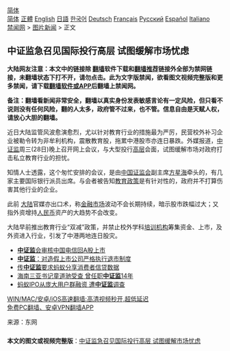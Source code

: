  <!-- 面包屑导航 --> <div class="breadcrumb"><!-- GTranslate: https://gtranslate.io/ -->  <div class="switcher notranslate">  <div class="selected">  <a href="#" onclick="return false;"> 简体</a>  </div>  <div class="option">  <a href="https://www.bannedbook.org" onclick="doGTranslate('zh-CN|zh-CN');jQuery('div.switcher div.selected a').html(jQuery(this).html());return false;" title="简体中文" class="nturl selected"> 简体</a>  <a href="https://www.bannedbook.org/zh-tw/" onclick="doGTranslate('zh-CN|zh-TW');jQuery('div.switcher div.selected a').html(jQuery(this).html());return false;" title="繁體中文" class="nturl"> 正體</a>  <a href="https://www.bannedbook.org/en/" onclick="doGTranslate('zh-CN|en');jQuery('div.switcher div.selected a').html(jQuery(this).html());return false;" title="English" class="nturl"> English</a>  <a href="https://www.bannedbook.org/ja/" onclick="doGTranslate('zh-CN|ja');jQuery('div.switcher div.selected a').html(jQuery(this).html());return false;" title="日本語" class="nturl"> 日語</a>  <a href="https://www.bannedbook.org/ko/" onclick="doGTranslate('zh-CN|ko');jQuery('div.switcher div.selected a').html(jQuery(this).html());return false;" title="한국어" class="nturl"> 한국어</a>  <a href="https://www.bannedbook.org/de/" onclick="doGTranslate('zh-CN|de');jQuery('div.switcher div.selected a').html(jQuery(this).html());return false;" title="Deutsch" class="nturl"> Deutsch</a>  <a href="https://www.bannedbook.org/fr/" onclick="doGTranslate('zh-CN|fr');jQuery('div.switcher div.selected a').html(jQuery(this).html());return false;" title="Français" class="nturl"> Français</a>  <a href="https://www.bannedbook.org/ru/" onclick="doGTranslate('zh-CN|ru');jQuery('div.switcher div.selected a').html(jQuery(this).html());return false;" title="Русский" class="nturl"> Русский</a>  <a href="https://www.bannedbook.org/es/" onclick="doGTranslate('zh-CN|es');jQuery('div.switcher div.selected a').html(jQuery(this).html());return false;" title="Español" class="nturl"> Español</a>  <a href="https://www.bannedbook.org/it/" onclick="doGTranslate('zh-CN|it');jQuery('div.switcher div.selected a').html(jQuery(this).html());return false;" title="Italiano" class="nturl"> Italiano</a>  </div>  </div>      <div class='breadcrumb-sub'><!-- Breadcrumb NavXT 6.3.0 --> <a href="https://www.bannedbook.org/" class="home">禁闻网</a> &gt; <a href="https://www.bannedbook.org/bnews/topimagenews/" class="category">图片新闻</a> &gt; 正文</div></div><h2>中证监急召见国际投行高层 试图缓解市场忧虑</h2> <p class="notice"><b>大陆网友注意：本文中的链接除 <a href="https://github.com/bannedbook/fanqiang" >翻墙</a>软件下载和<a href="https://github.com/killgcd/justmysocks/blob/master/README.md">翻墙推荐</a>链接外全部为禁网链接，未翻墙状态下打不开，请勿点击。此为文字版禁闻，欲看图文视频完整版和更多禁闻，请下载<a href="https://github.com/bannedbook/fanqiang">翻墙软件或APP</a>后翻墙上禁闻网。</p><p>备注：翻墙看新闻非常安全，翻墙以真实身份发表敏感言论有一定风险，但只看不说则没有任何风险，翻的人太多，政府管不过来，也不管。信息自由是天赋人权，请放心大胆的翻墙。</b></p>  <div class="entry"> <p id="conimg">近日大陆监管风波愈演愈烈，尤以针对教育行业的措施最为严厉，民营校外补习企业被勒令转为非牟利机构，震散教育股，拖累中港股市亦连日暴跌。外媒报道，<a href="https://www.bannedbook.org/bnews/tag/%E4%B8%AD%E8%AF%81%E7%9B%91/" class="st_tag internal_tag" rel="tag" title="标签 中证监 下的日志">中证监</a>周三(28日)晚上召开网上会议，与大型投行<a href="https://www.bannedbook.org/bnews/tag/%E9%AB%98%E5%B1%82/" class="st_tag internal_tag" rel="tag" title="标签 高层 下的日志">高层</a>会面，试图缓解市场对政府打击私立教育行业的担忧。</p> <p>知情人士透露，这个匆忙安排的会议，是由<span class='wp_keywordlink_affiliate'><a href="https://www.bannedbook.org/" title="中国" target="_blank">中国</a></span><a href="https://www.bannedbook.org/bnews/tag/%e8%af%81%e7%9b%91%e4%bc%9a/" class="st_tag internal_tag" rel="tag" title="标签 证监会 下的日志">证监会</a>副主席<a href="https://www.bannedbook.org/bnews/tag/%E6%96%B9%E6%98%9F%E6%B5%B7/" class="st_tag internal_tag" rel="tag" title="标签 方星海 下的日志">方星海</a>牵头的，有几家主要国际银行派员出席。与会者被告知<a href="https://www.bannedbook.org/bnews/tag/%E6%95%99%E8%82%B2%E6%94%BF%E7%AD%96/" class="st_tag internal_tag" rel="tag" title="标签 教育政策 下的日志">教育政策</a>是有针对性的，政府并不打算伤害其他行业的企业。</p>  <p>此前 <span class='wp_keywordlink_affiliate'><a href="https://www.bannedbook.org/" title="大陆" target="_blank">大陆</a></span>官媒亦出口术，称<a href="https://www.bannedbook.org/bnews/tag/%E9%87%91%E8%9E%8D%E5%B8%82%E5%9C%BA/" class="st_tag internal_tag" rel="tag" title="标签 金融市场 下的日志">金融市场</a>波动不会长期持续，暗示股市跌幅过大；又指外资增持<a href="https://www.bannedbook.org/bnews/tag/%e4%ba%ba%e6%b0%91%e5%b8%81/" class="st_tag internal_tag" rel="tag" title="标签 人民币 下的日志">人民币</a>资产的大趋势不会改变。</p> <p>大陆早前推出教育行业“双减”政策，并禁止校外学科<a href="https://www.bannedbook.org/bnews/tag/%E5%9F%B9%E8%AE%AD%E6%9C%BA%E6%9E%84/" class="st_tag internal_tag" rel="tag" title="标签 培训机构 下的日志">培训机构</a>筹集资金、上市，及外资进入行业，引发了中港两地连日股灾。</p>  <ul class='op-related-articles' title='相关阅读'> <li><a href='https://www.bannedbook.org/bnews/comments/20210723/1592344.html' target='_blank'><b>中证监</b>会审核中国电信回A股上市</a></li> <li><a href='https://www.bannedbook.org/bnews/baitai/20210408/1522218.html' target='_blank'><b>中证监</b>：对造假上市公司严格执行退市制度</a></li> <li><a href='https://www.bannedbook.org/bnews/finance/20210106/1462121.html' target='_blank'>传<b>中证监</b>要求蚂蚁分享消费者信贷数据</a></li> <li><a href='https://www.bannedbook.org/bnews/headline/20201102/1424470.html' target='_blank'>海南三亚书记童道驰受查 曾任职<b>中证监</b>14年</a></li> <li><a href='https://www.bannedbook.org/bnews/comments/20201014/1413301.html' target='_blank'>蚂蚁IPO从庞大用户群融资 遭<b>中证监</b>调查</a></li> </ul> <p class="texttj"> <a href="https://github.com/bannedbook/fanqiang/wiki/V2ray%E6%9C%BA%E5%9C%BA" target="_blank">WIN/MAC/安卓/iOS高速翻墙:高清视频秒开,超低延迟</a><br/> <a href="https://github.com/bannedbook/fanqiang/wiki/%E7%A6%81%E9%97%BB%E7%BD%91%E5%AE%89%E5%8D%93%E7%BF%BB%E5%A2%99%E6%96%B0%E9%97%BBAPP" target="_blank">免费PC翻墙、安卓VPN翻墙APP</a></p><p> 来源：东网 </p> <a name='sharetosocial'></a>  <div style="margin-bottom:5px;padding-bottom:5px;clear:both"> <div id="archive-pix-1" class="banner-ads"> <!-- AuctionX Display platform tag START --> <div id="26318x728x90x621x_ADSLOT2" clicktrack="%%CLICK_URL_ESC%%"></div> <!-- AuctionX Display platform tag END --> </div> <div id="archive-pix-2" class="banner-ads"> <!-- AuctionX Display platform tag START --> <div id="26315x300x250x621x_ADSLOT2" clicktrack="%%CLICK_URL_ESC%%"></div> <!-- AuctionX Display platform tag END --> </div> </div>  <div id="archive-pix-1" class="banner-ads"> <!-- AuctionX Display platform tag START --> <div id="26318x728x90x621x_ADSLOT3" clicktrack="%%CLICK_URL_ESC%%"></div> <!-- AuctionX Display platform tag END --> </div> <div><b>本文的图文或视频完整版</b>：<a href='https://www.bannedbook.org/bnews/topimagenews/20210729/1596005.html'>中证监急召见国际投行高层 试图缓解市场忧虑</a></div>  </div><!--END ENTRY--> 